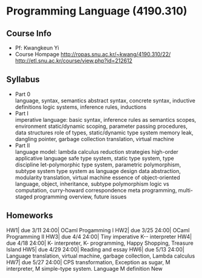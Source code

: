 # Programming Language (4190.310)

## Course Info
- Pf: Kwangkeun Yi
- Course Hompage
  http://ropas.snu.ac.kr/~kwang/4190.310/22/
  http://etl.snu.ac.kr/course/view.php?id=212612

## Syllabus
- Part 0	
language, syntax, semantics
abstract syntax, concrete syntax, inductive definitions
logic systems, inference rules, inductions
- Part I	
imperative language: basic syntax, inference rules as semantics
scopes, environment
static/dynamic scoping, parameter passing
procedures, data structures
role of types, static/dynamic type system
memory leak, dangling pointer, garbage collection
translation, virtual machine
- Part II	
language model: lambda calculus
reduction strategies
high-order applicative language
safe type system, static type system, type discipline
let-polymorphic type system, parametric polymorphism, subtype system
type system as language design
data abstraction, modularity
translation, virtual machine
essence of object-oriented language, object, inheritance, subtype polymorphism
logic vs computation, curry-howard correspondence
meta programming, multi-staged programming
overview, future issues

## Homeworks
HW1| due 3/11 24:00| OCaml Progamming I
HW2| due 3/25 24:00| OCaml Programming II
HW3| due 4/4 24:00| Tiny imperative K-- interpreter
HW4| due 4/18 24:00| K- interpreter, K- programming, Happy Shopping, Treasure Island
HW5| due 4/29 24:00| Reading and essay
HW6| due 5/13 24:00| Language translation, virtual machine, garbage collection, Lambda calculus
HW7| due 5/27 24:00| CPS transformation, Exception as sugar, M interpreter, M simple-type system. Language M definition New
